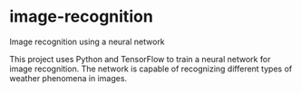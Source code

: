 # image-recognition
Image recognition using a neural network

This project uses Python and TensorFlow to train a neural network for image recognition. The network is capable of recognizing different types of weather phenomena in images.
